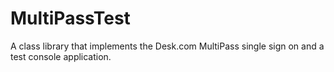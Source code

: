 # MultiPassTest
A class library that implements the Desk.com MultiPass single sign on and a test console application.
